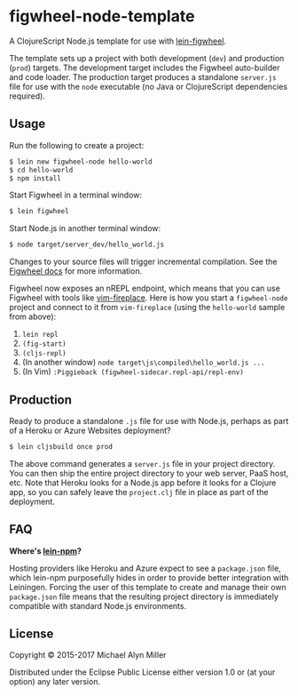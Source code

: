 # figwheel-node-template

A ClojureScript Node.js template for use with [lein-figwheel][].

[lein-figwheel]: https://github.com/bhauman/lein-figwheel

The template sets up a project with both development (`dev`) and
production (`prod`) targets.  The development target includes the
Figwheel auto-builder and code loader.  The production target produces a
standalone `server.js` file for use with the `node` executable (no Java
or ClojureScript dependencies required).


## Usage

Run the following to create a project:

```sh
$ lein new figwheel-node hello-world
$ cd hello-world
$ npm install
```

Start Figwheel in a terminal window:

```sh
$ lein figwheel
```

Start Node.js in another terminal window:

```sh
$ node target/server_dev/hello_world.js
```

Changes to your source files will trigger incremental compilation.  See
the [Figwheel docs][] for more information.

[Figwheel docs]: https://github.com/bhauman/lein-figwheel

Figwheel now exposes an nREPL endpoint, which means that you can use
Figwheel with tools like
[vim-fireplace](https://github.com/tpope/vim-fireplace).  Here is how
you start a `figwheel-node` project and connect to it from
`vim-fireplace` (using the `hello-world` sample from above):

1. `lein repl`
2. `(fig-start)`
3. `(cljs-repl)`
4. (In another window) `node target\js\compiled\hello_world.js ...`
5. (In Vim) `:Piggieback (figwheel-sidecar.repl-api/repl-env)`


## Production

Ready to produce a standalone `.js` file for use with Node.js, perhaps
as part of a Heroku or Azure Websites deployment?

```sh
$ lein cljsbuild once prod
```

The above command generates a `server.js` file in your project
directory.  You can then ship the entire project directory to your web
server, PaaS host, etc.  Note that Heroku looks for a Node.js app before
it looks for a Clojure app, so you can safely leave the `project.clj`
file in place as part of the deployment.


## FAQ

**Where's [lein-npm][]?**

Hosting providers like Heroku and Azure expect to see a `package.json`
file, which lein-npm purposefully hides in order to provide better
integration with Leiningen.  Forcing the user of this template to create
and manage their own `package.json` file means that the resulting
project directory is immediately compatible with standard Node.js
environments.

[lein-npm]: https://github.com/RyanMcG/lein-npm


## License

Copyright © 2015-2017 Michael Alyn Miller

Distributed under the Eclipse Public License either version 1.0 or (at
your option) any later version.
